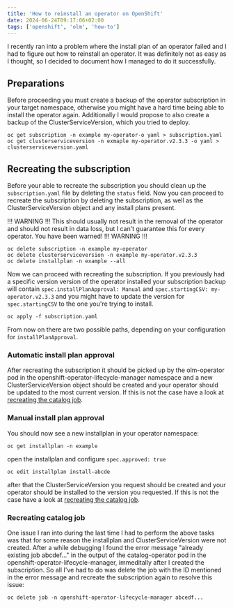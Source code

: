 ```yaml
---
title: 'How to reinstall an operator on OpenShift'
date: 2024-06-24T09:17:06+02:00
tags: ['openshift', 'olm', 'how-to']
---
```


I recently ran into a problem where the install plan of an operator failed and I had to figure out how to reinstall an operator.
It was definitely not as easy as I thought, so I decided to document how I managed to do it successfully.

## Preparations

Before proceeding you must create a backup of the operator subscription in your target namespace, otherwise you might have a hard time being able to install the operator again.
Additionally I would propose to also create a backup of the ClusterServiceVersion, which you tried to deploy.

```shell
oc get subscription -n example my-operator-o yaml > subscription.yaml
oc get clusterserviceversion -n exmaple my-operator.v2.3.3 -o yaml > clusterserviceversion.yaml
```

## Recreating the subscription

Before your able to recreate the subscription you should clean up the `subscription.yaml` file by deleting the `status` field.
Now you can proceed to recreate the subscription by deleting the subscription, as well as the ClusterServiceVersion object and any install plans present.

!!! WARNING !!! This should usually not result in the removal of the operator and should not result in data loss, but I can't guarantee this for every operator. You have been warned! !!! WARNING !!!

```shell
oc delete subscription -n example my-operator
oc delete clusterserviceversion -n example my-operator.v2.3.3
oc delete installplan -n example --all
```

Now we can proceed with recreating the subscription.
If you previously had a specific version version of the operator installed your subscription backup will contain `spec.installPlanApproval: Manual` and `spec.startingCSV: my-operator.v2.3.3` and you might have to update the version for `spec.startingCSV` to the one you're trying to install.

```shell
oc apply -f subscription.yaml
```

From now on there are two possible paths, depending on your configuration for `installPlanApproval`.

### Automatic install plan approval

After recreating the subscription it should be picked up by the olm-operator pod in the openshift-operator-lifecycle-manager namespace and a new ClusterServiceVersion object should be created and your operator should be updated to the most current version.
If this is not the case have a look at [recreating the catalog job](#recreating_catalog_job).

### Manual install plan approval

You should now see a new installplan in your operator namespace:

```shell
oc get installplan -n example
```

open the installplan and configure `spec.approved: true`

```shell
oc edit installplan install-abcde
```

after that the ClusterServiceVersion you request should be created and your operator should be installed to the version you requested.
If this is not the case have a look at [recreating the catalog job](#recreating_catalog_job).

### Recreating catalog job

One issue I ran into during the last time I had to perform the above tasks was that for some reason the installplan and ClusterServiceVersion were not created.
After a while debugging I found the error message "already existing job abcdef..." in the output of the catalog-operator pod in the openshift-operator-lifecycle-manager, immeditally after I created the subscription.
So all I've had to do was delete the job with the ID mentioned in the error message and recreate the subscription again to resolve this issue:

```shell
oc delete job -n openshift-operator-lifecycle-manager abcedf...
```

